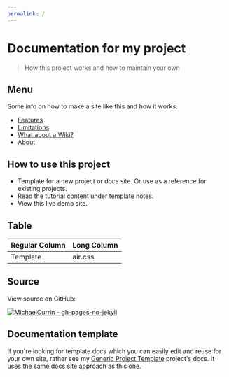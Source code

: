 ```yaml
---
permalink: /
---
```

<link rel="stylesheet" href="./air.css">

# **Documentation for my project**
> How this project works and how to maintain your own

## Menu

Some info on how to make a site like this and how it works.

- [Features](features.md)
- [Limitations](limitations.md)
- [What about a Wiki?](wiki.md)
- [About](about.md)


## How to use this project

- Template for a new project or docs site. Or use as a reference for existing projects.
- Read the tutorial content under template notes.
- View this live demo site.


## Table

| Regular Column | Long Column |
| -------------- | ----------- |
| Template | air.css |


## Source

View source on GitHub:

[![MichaelCurrin - gh-pages-no-jekyll](https://img.shields.io/static/v1?label=MichaelCurrin&message=gh-pages-no-jekyll&color=blue&logo=github)](https://github.com/MichaelCurrin/gh-pages-no-jekyll)


## Documentation template

If you're looking for template docs which you can easily edit and reuse for your own site, rather see my [Generic Project Template](https://michaelcurrin.github.io/generic-project-template/) project's docs. It uses the same docs site approach as this one.

